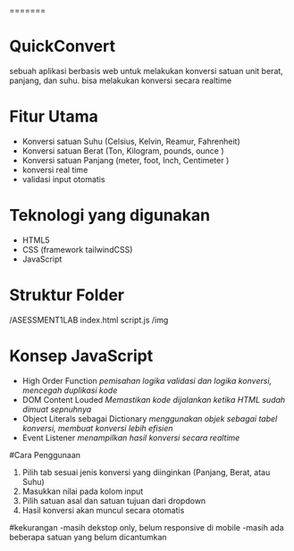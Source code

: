 =======
# QuickConvert
sebuah aplikasi berbasis web untuk melakukan konversi satuan unit berat, panjang, dan suhu. bisa melakukan konversi secara realtime

# Fitur Utama

- Konversi satuan Suhu (Celsius, Kelvin, Reamur, Fahrenheit)
- Konversi satuan Berat (Ton, Kilogram, pounds, ounce )
- Konversi satuan Panjang (meter, foot, Inch, Centimeter )
- konversi real time
- validasi input otomatis

# Teknologi yang digunakan

 - HTML5
 - CSS (framework tailwindCSS)
 - JavaScript


 # Struktur Folder

 /ASESSMENT1LAB
 index.html
 script.js
     /img
 # Konsep JavaScript
 - High Order Function
      _pemisahan logika validasi dan logika konversi, mencegah duplikasi kode_
 - DOM Content Louded
      _Memastikan kode dijalankan ketika HTML sudah dimuat sepnuhnya_
 - Object Literals sebagai Dictionary
     _menggunakan objek sebagai tabel konversi, membuat konversi lebih efisien_
 - Event Listener
    _menampilkan hasil konversi secara realtime_

   
#Cara Penggunaan

1. Pilih tab sesuai jenis konversi yang diinginkan (Panjang, Berat, atau Suhu)
2. Masukkan nilai pada kolom input
3. Pilih satuan asal dan satuan tujuan dari dropdown
4. Hasil konversi akan muncul secara otomatis

#kekurangan
 -masih dekstop only, belum responsive di mobile
 -masih ada beberapa satuan yang belum dicantumkan
